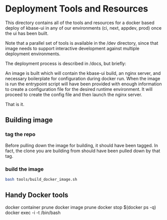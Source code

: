 # Deployment Tools and Resources

This directory contains all of the tools and resources for a docker based deploy of kbase-ui in any of our environments (ci, next, appdev, prod) once the ui has been built.

Note that a parallel set of tools is available in the /dev directory, since that image needs to support interactive development against multiple deployment environments.

The deployment process is described in /docs, but briefly:

An image is built which will contain the kbase-ui build, an nginx server, and necessary boilerplate for configuration during docker run. When the image is run the entrypoint script will have been provided with enough information to create a configuration file for the desired runtime environment. It will proceed to create the config file and then launch the nginx server.

That is it.

## Building image

### tag the repo

Before pulling down the image for building, it should have been tagged. In fact, the clone you are building from should have been pulled down by that tag.

### build the image

```bash
bash tools/build_docker_image.sh
```

## Handy Docker tools

docker container prune
docker image prune
docker stop $(docker ps -q)
docker exec -i -t <containerid> /bin/bash
